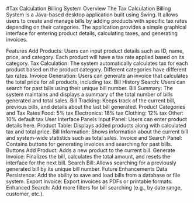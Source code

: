 #Tax Calculation Billing System
Overview
The Tax Calculation Billing System is a Java-based desktop application built using Swing. It allows users to create and manage bills by adding products with specific tax rates depending on their categories. The application provides a simple graphical interface for entering product details, calculating taxes, and generating invoices.

Features
Add Products: Users can input product details such as ID, name, price, and category. Each product will have a tax rate applied based on its category.
Tax Calculation: The system automatically calculates tax for each product based on the product category. Different categories have different tax rates.
Invoice Generation: Users can generate an invoice that calculates the total price for all products, including tax.
Bill History Search: Users can search for past bills using their unique bill number.
Bill Summary: The system maintains and displays a summary of the total number of bills generated and total sales.
Bill Tracking: Keeps track of the current bill, previous bills, and details about the last bill generated.
Product Categories and Tax Rates
Food: 5% tax
Electronics: 18% tax
Clothing: 12% tax
Other: 10% default tax
User Interface
Panels
Input Panel: Users can enter product details here.
Product Table: Displays added products along with calculated tax and total price.
Bill Information: Shows information about the current bill and system-wide statistics such as total sales.
Invoice and Search Panel: Contains buttons for generating invoices and searching for past bills.
Buttons
Add Product: Adds a new product to the current bill.
Generate Invoice: Finalizes the bill, calculates the total amount, and resets the interface for the next bill.
Search Bill: Allows searching for a previously generated bill by its unique bill number.
Future Enhancements
Data Persistence: Add the ability to save and load bills from a database or file system.
Export Invoice: Export invoices as PDFs or printable formats.
Enhanced Search: Add more filters for bill searching (e.g., by date range, customer, etc.).
